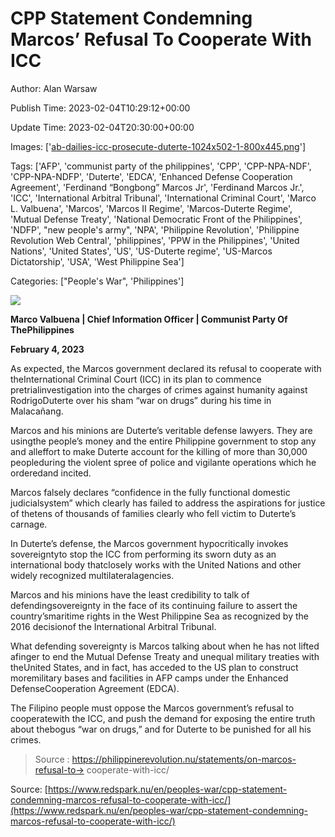 # CPP Statement Condemning Marcos&#8217; Refusal To Cooperate With ICC

Author: Alan Warsaw

Publish Time: 2023-02-04T10:29:12+00:00

Update Time: 2023-02-04T20:30:00+00:00

Images: ['[ab-dailies-icc-prosecute-duterte-1024x502-1-800x445.png](https://www.redspark.nu/wp-content/uploads/2023/02/ab-dailies-icc-prosecute-duterte-1024x502-1-800x445.png)']

Tags: ['AFP', 'communist party of the philippines', 'CPP', 'CPP-NPA-NDF', 'CPP-NPA-NDFP', 'Duterte', 'EDCA', 'Enhanced Defense Cooperation Agreement', 'Ferdinand “Bongbong” Marcos Jr', 'Ferdinand Marcos Jr.', 'ICC', 'International Arbitral Tribunal', 'International Criminal Court', 'Marco L. Valbuena', 'Marcos', 'Marcos II Regime', 'Marcos-Duterte Regime', 'Mutual Defense Treaty', 'National Democratic Front of the Philippines', 'NDFP', "new people's army", 'NPA', 'Philippine Revolution', 'Philippine Revolution Web Central', 'philippines', 'PPW in the Philippines', 'United Nations', 'United States', 'US', 'US-Duterte regime', 'US-Marcos Dictatorship', 'USA', 'West Philippine Sea']

Categories: ["People's War", 'Philippines']

<!--METADATA-->

![](../Images/2023-02-04T10:29:12+00:00/ab-dailies-icc-prosecute-duterte-1024x502-1-800x445.png)

**Marco Valbuena | Chief Information Officer | Communist Party Of ThePhilippines**

**February 4, 2023**

As expected, the Marcos government declared its refusal to cooperate with theInternational Criminal Court (ICC) in its plan to commence pretrialinvestigation into the charges of crimes against humanity against RodrigoDuterte over his sham “war on drugs” during his time in Malacañang.

Marcos and his minions are Duterte’s veritable defense lawyers. They are usingthe people’s money and the entire Philippine government to stop any and alleffort to make Duterte account for the killing of more than 30,000 peopleduring the violent spree of police and vigilante operations which he orderedand incited.

Marcos falsely declares “confidence in the fully functional domestic judicialsystem” which clearly has failed to address the aspirations for justice of thetens of thousands of families clearly who fell victim to Duterte’s carnage.

In Duterte’s defense, the Marcos government hypocritically invokes sovereigntyto stop the ICC from performing its sworn duty as an international body thatclosely works with the United Nations and other widely recognized multilateralagencies.

Marcos and his minions have the least credibility to talk of defendingsovereignty in the face of its continuing failure to assert the country’smaritime rights in the West Philippine Sea as recognized by the 2016 decisionof the International Arbitral Tribunal.

What defending sovereignty is Marcos talking about when he has not lifted afinger to end the Mutual Defense Treaty and unequal military treaties with theUnited States, and in fact, has acceded to the US plan to construct moremilitary bases and facilities in AFP camps under the Enhanced DefenseCooperation Agreement (EDCA).

The Filipino people must oppose the Marcos government’s refusal to cooperatewith the ICC, and push the demand for exposing the entire truth about thebogus “war on drugs,” and for Duterte to be punished for all his crimes.

> Source : https://philippinerevolution.nu/statements/on-marcos-refusal-to-> cooperate-with-icc/

Source: [https://www.redspark.nu/en/peoples-war/cpp-statement-condemning-marcos-refusal-to-cooperate-with-icc/](https://www.redspark.nu/en/peoples-war/cpp-statement-condemning-marcos-refusal-to-cooperate-with-icc/)